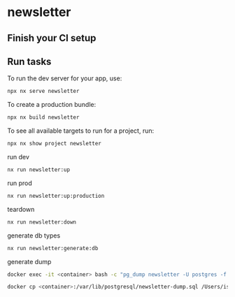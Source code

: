 # newsletter

## Finish your CI setup

## Run tasks

To run the dev server for your app, use:

```sh
npx nx serve newsletter
```

To create a production bundle:

```sh
npx nx build newsletter
```

To see all available targets to run for a project, run:

```sh
npx nx show project newsletter
```

run dev

```sh
nx run newsletter:up
```

run prod

```sh
nx run newsletter:up:production
```

teardown

```sh
nx run newsletter:down
```

generate db types

```sh
nx run newsletter:generate:db
```

generate dump

```sh
docker exec -it <container> bash -c "pg_dump newsletter -U postgres -f /var/lib/postgresql/newsletter-dump.sql"

docker cp <container>:/var/lib/postgresql/newsletter-dump.sql /Users/isaacparsons/Desktop/newsletter-dump.sql
```
